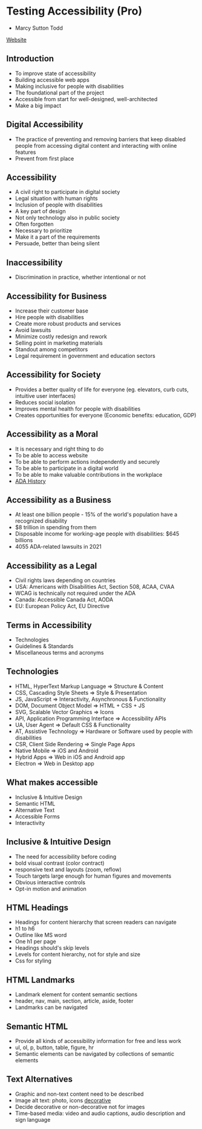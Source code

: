 # Testing Accessibility (Pro)

- Marcy Sutton Todd

[Website](https://testingaccessibility.com/)

## Introduction

- To improve state of accessibility
- Building accessible web apps
- Making inclusive for people with disabilities
- The foundational part of the project
- Accessible from start for well-designed, well-architected
- Make a big impact

## Digital Accessibility

- The practice of preventing and removing barriers that keep disabled people from accessing digital content and interacting with online features
- Prevent from first place

## Accessibility

- A civil right to participate in digital society
- Legal situation with human rights
- Inclusion of people with disabilities
- A key part of design
- Not only technology also in public society
- Often forgotten
- Necessary to prioritize
- Make it a part of the requirements
- Persuade, better than being silent

## Inaccessibility

- Discrimination in practice, whether intentional or not

## Accessibility for Business

- Increase their customer base
- Hire people with disabilities
- Create more robust products and services
- Avoid lawsuits
- Minimize costly redesign and rework
- Selling point in marketing materials
- Standout among competitors
- Legal requirement in government and education sectors

## Accessibility for Society

- Provides a better quality of life for everyone (eg. elevators, curb cuts, intuitive user interfaces)
- Reduces social isolation
- Improves mental health for people with disabilities
- Creates opportunities for everyone (Economic benefits: education, GDP)

## Accessibility as a Moral

- It is necessary and right thing to do
- To be able to access website
- To be able to perform actions independently and securely
- To be able to participate in a digital world
- To be able to make valuable contributions in the workplace
- [ADA History](https://www.history.com/articles/americans-with-disabilities-act-1990-capitol-crawl)

## Accessibility as a Business

- At least one billion people - 15% of the world's population have a recognized disability
- $8 trillion in spending from them
- Disposable income for working-age people with disabilities: $645 billions
- 4055 ADA-related lawsuits in 2021

## Accessibility as a Legal

- Civil rights laws depending on countries
- USA: Americans with Disabilities Act, Section 508, ACAA, CVAA
- WCAG is technically not required under the ADA
- Canada: Accessible Canada Act, AODA
- EU: European Policy Act, EU Directive

## Terms in Accessibility

- Technologies
- Guidelines & Standards
- Miscellaneous terms and acronyms

## Technologies

- HTML, HyperText Markup Language => Structure & Content
- CSS, Cascading Style Sheets => Style & Presentation
- JS, JavaScript => Interactivity, Asynchronous & Functionality
- DOM, Document Object Model => HTML + CSS + JS
- SVG, Scalable Vector Graphics => Icons
- API, Application Programming Interface => Accessibility APIs
- UA, User Agent => Default CSS & Functionality
- AT, Assistive Technology => Hardware or Software used by people with disabilities
- CSR, Client Side Rendering => Single Page Apps
- Native Mobile => iOS and Android
- Hybrid Apps => Web in iOS and Android app
- Electron => Web in Desktop app

## What makes accessible

- Inclusive & Intuitive Design
- Semantic HTML
- Alternative Text
- Accessible Forms
- Interactivity

## Inclusive & Intuitive Design

- The need for accessibility before coding
- bold visual contrast (color contract)
- responsive text and layouts (zoom, reflow)
- Touch targets large enough for human figures and movements
- Obvious interactive controls
- Opt-in motion and animation

## HTML Headings

- Headings for content hierarchy that screen readers can navigate
- h1 to h6
- Outline like MS word
- One h1 per page
- Headings should's skip levels
- Levels for content hierarchy, not for style and size
- Css for styling

## HTML Landmarks

- Landmark element for content semantic sections
- header, nav, main, section, article, aside, footer
- Landmarks can be navigated

## Semantic HTML

- Provide all kinds of accessibility information for free and less work
- ul, ol, p, button, table, figure, hr
- Semantic elements can be navigated by collections of semantic elements

## Text Alternatives

- Graphic and non-text content need to be described
- Image alt text: photo, icons [decorative](https://www.w3.org/WAI/tutorials/images/decorative/)
- Decide decorative or non-decorative not for images
- Time-based media: video and audio captions, audio description and sign language
